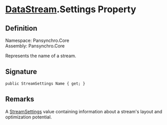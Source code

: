# [DataStream](Pansynchro.Core.DataStream.html).Settings Property

## Definition

Namespace: Pansynchro.Core<BR>
Assembly: Pansynchro.Core

Represents the name of a stream.

## Signature
```
public StreamSettings Name { get; }
```

## Remarks

A [StreamSettings](Pansynchro.Core.StreamSettings.html) value containing information about a stream's layout and optimization potential.
